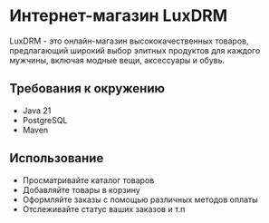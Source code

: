 # Интернет-магазин LuxDRM

LuxDRM - это онлайн-магазин высококачественных товаров, предлагающий широкий выбор элитных продуктов для каждого мужчины, включая модные вещи, аксессуары и обувь.

## Требования к окружению

- Java 21
- PostgreSQL
- Maven

## Использование

- Просматривайте каталог товаров
- Добавляйте товары в корзину
- Оформляйте заказы с помощью различных методов оплаты
- Отслеживайте статус ваших заказов и т.п



